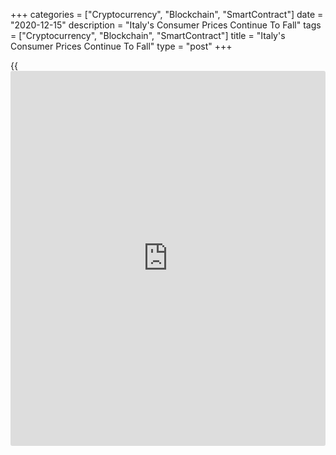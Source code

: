 +++
categories = ["Cryptocurrency", "Blockchain", "SmartContract"]
date = "2020-12-15"
description = "Italy's Consumer Prices Continue To Fall"
tags = ["Cryptocurrency", "Blockchain", "SmartContract"]
title = "Italy's Consumer Prices Continue To Fall"
type = "post"
+++

{{<iframe id="large-banner" src="https://www.bounty.group/#slide=22.0" width="100%" height="600" scrolling="no" style="border: 0px solid rgb(216, 221, 230); border-radius: 3px;">}}

Italy's consumer prices decreased for the seventh consecutive month in
November, final data from the statistical office Istat showed on
Tuesday.

Consumer prices fell 0.2 percent year-on-year versus a 0.3 percent drop
in October. Prices have been falling since March. The rate matched the
flash estimate released on November 30.

Likewise, the harmonized index of consumer prices was down 0.3 percent
annually, as estimated, following a 0.6 percent decrease.

The annual fall in consumer prices was driven by an 8.6 percent decrease
in energy prices.

Core inflation, excluding energy and unprocessed food, was +0.4 percent
versus +0.2 percent in the previous month.

On a monthly basis, consumer prices fell 0.1 percent, in contrast to a
0.2 percent rise in the previous month. The HICP remained flat after
rising 0.6 percent. Both monthly rates came in line with flash estimate.

For comments and feedback [contact](https://www.playgroundfx.com/contact/): editorial@rtt[news](https://www.letsplayfx.com/blog/forex-news-website/).com

[Economic News][1]

 **What parts of the world are seeing the best (and worst) economic
performances lately? Click[here][2] to check out our [Econ Scorecard][2]
and find out! See up-to-the-moment [ranking](https://www.playgroundfx.com/blog/crypto-exchange-ranking/)s for the best and worst
performers in [GDP][3], [unemployment rate][4], [inflation][5] and much
more.**

   1. www.rtt[news](https://www.letsplayfx.com/blog/forex-news-website/).com/Content/EconomicNews.aspx
   2. www.rtt[news](https://www.letsplayfx.com/blog/forex-news-website/).com/economic-scorecard/world-rank/PPI/highest-performance.aspx
   3. www.rtt[news](https://www.letsplayfx.com/blog/forex-news-website/).com/economic-scorecard/world-rank/GDP/highest-performance.aspx
   4. www.rtt[news](https://www.letsplayfx.com/blog/forex-news-website/).com/economic-scorecard/world-rank/unemployment-rate/lowest-performance.aspx
   5. www.rtt[news](https://www.letsplayfx.com/blog/forex-news-website/).com/economic-scorecard/world-rank/CPI/highest-performance.aspx